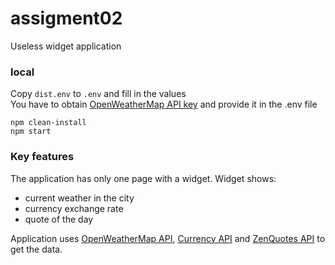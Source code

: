# assigment02

Useless widget application

### local

Copy `dist.env` to `.env` and fill in the values
</br>
You have to obtain [OpenWeatherMap API key](https://openweathermap.org/api) and provide it in the .env file
</br>

```commandline
npm clean-install
npm start
```

### Key features

The application has only one page with a widget. Widget shows:

- current weather in the city
- currency exchange rate
- quote of the day

Application uses
[OpenWeatherMap API](https://openweathermap.org/api),
[Currency API](https://github.com/fawazahmed0/currency-api)
and [ZenQuotes API](https://docs.zenquotes.io/zenquotes-documentation/)
to get the data.
